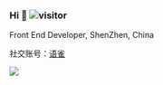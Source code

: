 ### Hi 👋 ![visitor](https://visitor-badge.glitch.me/badge?page_id=aisen60)

Front End Developer, ShenZhen, China

社交账号：[语雀](https://www.yuque.com/aisen60)

<div>
<img src="https://github-readme-stats.vercel.app/api?username=aisen60&show_icons=true&text_color=24292e&bg_color=ffffff&hide_title=true" />
</div>


